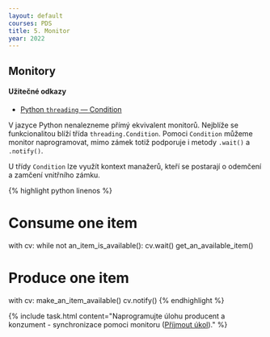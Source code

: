 ```yaml
---
layout: default
courses: PDS
title: 5. Monitor
year: 2022
---
```


## Monitory

#### Užitečné odkazy
* [Python `threading` — Condition](https://docs.python.org/3/library/threading.html#condition-objects)

V jazyce Python nenalezneme přímý ekvivalent monitorů. Nejblíže se funkcionalitou blíží třída `threading.Condition`. Pomoci `Condition` můžeme monitor naprogramovat, mimo zámek totiž podporuje i metody `.wait()` a `.notify()`.

U třídy `Condition` lze využít kontext manažerů, kteří se postarají o odemčení a zamčení vnitřního zámku.

{% highlight python linenos %}
# Consume one item
with cv:
    while not an_item_is_available():
        cv.wait()
    get_an_available_item()

# Produce one item
with cv:
    make_an_item_available()
    cv.notify()
{% endhighlight %}

{% include task.html content="Naprogramujte úlohu producent a konzument - synchronizace pomoci monitoru (<a href='https://classroom.github.com/a/79WjCccu'>Příjmout úkol</a>)." %}
